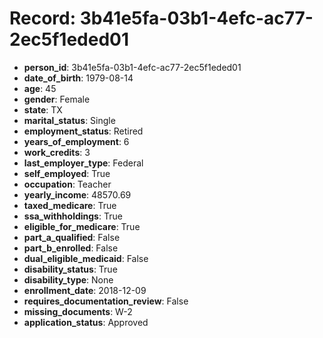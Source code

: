 # Record: 3b41e5fa-03b1-4efc-ac77-2ec5f1eded01

- **person_id**: 3b41e5fa-03b1-4efc-ac77-2ec5f1eded01
- **date_of_birth**: 1979-08-14
- **age**: 45
- **gender**: Female
- **state**: TX
- **marital_status**: Single
- **employment_status**: Retired
- **years_of_employment**: 6
- **work_credits**: 3
- **last_employer_type**: Federal
- **self_employed**: True
- **occupation**: Teacher
- **yearly_income**: 48570.69
- **taxed_medicare**: True
- **ssa_withholdings**: True
- **eligible_for_medicare**: True
- **part_a_qualified**: False
- **part_b_enrolled**: False
- **dual_eligible_medicaid**: False
- **disability_status**: True
- **disability_type**: None
- **enrollment_date**: 2018-12-09
- **requires_documentation_review**: False
- **missing_documents**: W-2
- **application_status**: Approved